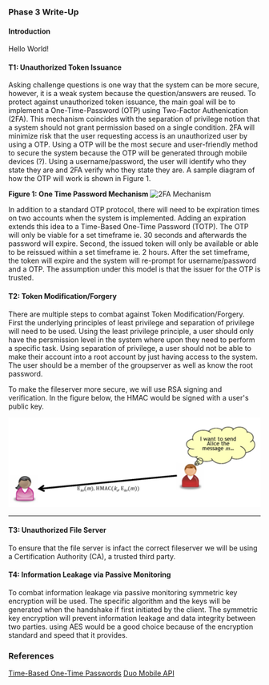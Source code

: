 ### Phase 3 Write-Up

#### Introduction

Hello World!

#### T1: Unauthorized Token Issuance


Asking challenge questions is one way that the system can be more secure, however, it is a weak system because the question/answers are reused. To protect against unauthorized token issuance, the main goal will be to implement a One-Time-Password (OTP) using Two-Factor Authenication (2FA). This mechanism coincides with the separation of privilege notion that a system should not grant permission based on a single condition. 2FA will minimize risk that the user requesting access is an unauthorized user by using a OTP. Using a OTP will be the most secure and user-friendly method to secure the system because the OTP will be generated through mobile devices (?). Using a username/password, the user will identify who they state they are and 2FA verify who they state they are. A sample diagram of how the OTP will work is shown in Figure 1.

**Figure 1: One Time Password Mechanism**
![2FA Mechanism](https://www.researchgate.net/profile/Alex_Chen7/publication/280027625/figure/fig1/AS:391563327885337@1470367381269/A-high-level-overview-of-a-Web-2FA-sequence.png)

In addition to a standard OTP protocol, there will need to be expiration times on two accounts when the system is implemented. Adding an expiration extends this idea to a Time-Based One-Time Password (TOTP). The OTP will only be viable for a set timeframe ie. 30 seconds and afterwards the password will expire. Second, the issued token will only be available or able to be reissued within a set timeframe ie. 2 hours. After the set timeframe, the token will expire and the system will re-prompt for username/password and a OTP. The assumption under this model is that the issuer for the OTP is trusted. 

#### T2: Token Modification/Forgery

There are multiple steps to combat against Token Modification/Forgery. First the underlying principles of least privilege and separation of privilege will need to be used. Using the least privilege principle, a user should only have the persmission level in the system where upon they need to perform a specific task. Using separation of privilege, a user should not be able to make their account into a root account by just having access to the system. The user should be a member of the groupserver as well as know the root password. 

To make the fileserver more secure, we will use RSA signing and verification. In the figure below, the HMAC would be signed with a user's public key. 

![HMAC](https://github.com/pyy2/cs1653-2019su-kmd127-pyy2-stm107/blob/master/reports/images/HMAC.png)


** **

#### T3: Unauthorized File Server

To ensure that the file server is infact the correct fileserver we will be using a Certification Authority (CA), a trusted third party. 

#### T4: Information Leakage via Passive Monitoring

To combat information leakage via passive monitoring symmetric key encryption will be used. The specific algorithm and the keys will be generated when the handshake if first initiated by the client. The symmetric key encryption will prevent information leakage and data integrity between two parties. using AES would be a good choice because of the encryption standard and speed that it provides. 

### References

[Time-Based One-Time Passwords](https://tools.ietf.org/html/rfc6238#section-4)
[Duo Mobile API](https://duo.com/docs/authapi)
